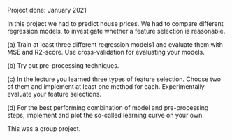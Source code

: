 Project done: January 2021

In this project we had to predict house prices. We had to compare different regression models, to investigate whether a feature selection is reasonable. 

(a) Train at least three different regression models1 and evaluate them with MSE and R2-score. Use cross-validation for evaluating your models. 

(b) Try out pre-processing techniques. 

(c) In the lecture you learned three types of feature selection. Choose two of them and implement at least one method for each. Experimentally evaluate your feature selections. 

(d) For the best performing combination of model and pre-processing steps, implement and plot the so-called learning curve on your own. 

This was a group project.
